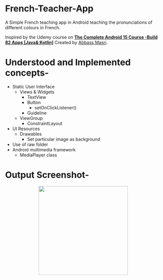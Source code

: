 # French-Teacher-App
A Simple French teaching app in Android teaching the pronunciations of different colours in French.

Inspired by the Udemy course on [**The Complete Android 15 Course -Build 82 Apps [Java& Kotlin]**](https://www.udemy.com/course/the-complete-android-10-developer-course-mastering-android/) Created by [Abbass Masri](https://www.udemy.com/user/mahmoud-masri-7/).

# Understood and Implemented concepts-
* Static User Interface
  * Views & Widgets
    * TextView
    * Button
      * setOnClickListener()
    * Guideline
  * ViewGroup
    * ConstraintLayout
* UI Resources
  * Drawables
    * Set particular image as background
* Use of raw folder
* Android multimedia framework
  * MediaPlayer class


# Output Screenshot-
<p align="center">
<img src="https://github.com/user-attachments/assets/3d7e2643-fd57-4a0c-b648-fc2cd5aa6180" width="288">
</p>
